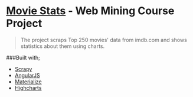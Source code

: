 [Movie Stats](http://mert-kahyaoglu.com/movie-stats) - Web Mining Course Project
=======================

> The project scraps Top 250 movies' data from imdb.com and shows statistics about them using charts.

###Built with;
* [Scrapy](http://scrapy.org/)
* [AngularJS](https://angularjs.org/)
* [Materialize](http://materializecss.com/)
* [Highcharts](http://www.highcharts.com/)
